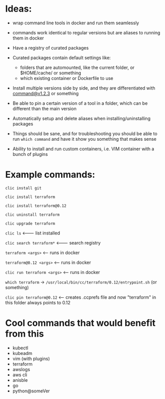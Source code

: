 # Ideas:
* wrap command line tools in docker and run them seamlessly
* commands work identical to regular versions but are aliases to running them in docker
* Have a registry of curated packages 
* Curated packages contain default settings like:
  * folders that are automounted, like the current folder, or $HOME/cache/ or something
  * which existing container or Dockerfile to use

* Install multiple versions side by side, and they are differentiated with command@v1.2.3 or something
* Be able to pin a certain version of a tool in a folder, which can be different than the main version

* Automatically setup and delete aliases when installing/uninstalling packages
* Things should be sane, and for troubleshooting you should be able to run `which command` and
  have it show you something that makes sense
  
* Ability to install and run custom containers, i.e. VIM container with a bunch of plugins


# Example commands:

`clic install git`

`clic install terraform`

`clic install terraform@0.12`

`clic uninstall terraform`

`clic upgrade terraform`

`clic ls`   <--- list installed

`clic search terraform*` <--- search registry

`terraform <args>`     <-- runs in docker

`terraform@0.12 <args>`   <-- runs in docker

`clic run terraform <args>` <-- runs in docker

`which terraform` ->  `/usr/local/bin/cc/terraform/0.12/entrypoint.sh`   (or something)

`clic pin terraform@0.12`   <-- creates .ccprefs file and now "terraform" in this folder always points to 0.12

# Cool commands that would benefit from this
* kubectl
* kubeadm
* vim (with plugins)
* terraform
* awslogs
* aws cli
* anisble
* go
* python@someVer
